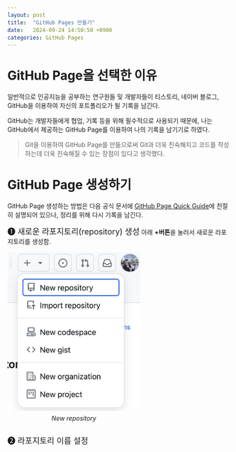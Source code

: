 ```yaml
---
layout: post
title:  "GitHub Pages 만들기"
date:   2024-09-24 14:50:50 +0900
categories: GitHub Pages
---
```

# GitHub Page을 선택한 이유
일반적으로 인공지능을 공부하는 연구원들 및 개발자들이 티스토리, 네이버 블로그, GitHub을 이용하여 자신의 포트폴리오가 될 기록을 남긴다.

GitHub는 개발자들에게 협업, 기록 등을 위해 필수적으로 사용되기 때문에, 나는 GitHub에서 제공하는 GitHub Page를 이용하여 나의 기록을 남기기로 하였다.

> Git을 이용하여 GitHub Page를 만듦으로써 Git과 더욱 친숙해지고 코드를 작성하는데 더욱 친숙해질 수 있는 장점이 있다고 생각했다.

# GitHub Page 생성하기
GitHub Page 생성하는 방법은 다음 공식 문서에 [GitHub Page Quick Guide](https://docs.github.com/en/pages/quickstart)에 친절히 설명되어 있으나, 정리를 위해 다시 기록을 남긴다.

<font size = "4"> ❶ 새로운 라포지토리(repository) 생성</font>
아래 **+버튼**을 눌러서 새로운 라포지토리를 생성함.<br>

<div style="text-align: left;">
    <div style="display: inline-block;">
        <img src="/asset/github-page/new_repository.png" alt="new repository" width="300">
        <p style="text-align: center; margin-top: 5px;"><em>New repository</em></p>
    </div>
</div>

<font size = "4"> ❷ 라포지토리 이름 설정</font>
